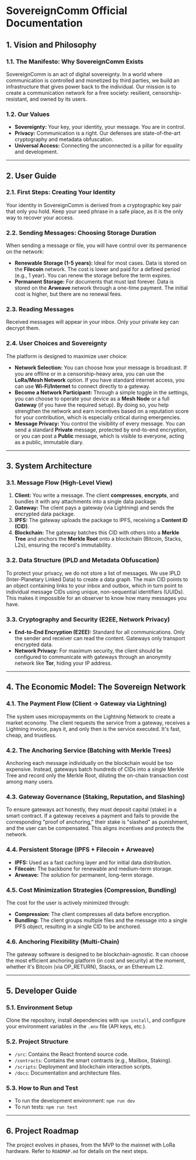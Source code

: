 # SovereignComm Official Documentation

## 1. Vision and Philosophy

### 1.1. The Manifesto: Why SovereignComm Exists

SovereignComm is an act of digital sovereignty. In a world where communication is controlled and monetized by third parties, we build an infrastructure that gives power back to the individual. Our mission is to create a communication network for a free society: resilient, censorship-resistant, and owned by its users.

### 1.2. Our Values

*   **Sovereignty:** Your key, your identity, your message. You are in control.
*   **Privacy:** Communication is a right. Our defenses are state-of-the-art cryptography and metadata obfuscation.
*   **Universal Access:** Connecting the unconnected is a pillar for equality and development.

---

## 2. User Guide

### 2.1. First Steps: Creating Your Identity

Your identity in SovereignComm is derived from a cryptographic key pair that only you hold. Keep your seed phrase in a safe place, as it is the only way to recover your access.

### 2.2. Sending Messages: Choosing Storage Duration

When sending a message or file, you will have control over its permanence on the network:

*   **Renewable Storage (1-5 years):** Ideal for most cases. Data is stored on the **Filecoin** network. The cost is lower and paid for a defined period (e.g., 1 year). You can renew the storage before the term expires.
*   **Permanent Storage:** For documents that must last forever. Data is stored on the **Arweave** network through a one-time payment. The initial cost is higher, but there are no renewal fees.

### 2.3. Reading Messages

Received messages will appear in your inbox. Only your private key can decrypt them.

### 2.4. User Choices and Sovereignty

The platform is designed to maximize user choice:

*   **Network Selection:** You can choose how your message is broadcast. If you are offline or in a censorship-heavy area, you can use the **LoRa/Mesh Network** option. If you have standard internet access, you can use **Wi-Fi/Internet** to connect directly to a gateway.
*   **Become a Network Participant:** Through a simple toggle in the settings, you can choose to operate your device as a **Mesh Node** or a full **Gateway** (if you have the required setup). By doing so, you help strengthen the network and earn incentives based on a reputation score for your contribution, which is especially critical during emergencies.
*   **Message Privacy:** You control the visibility of every message. You can send a standard **Private** message, protected by end-to-end encryption, or you can post a **Public** message, which is visible to everyone, acting as a public, immutable diary.

---

## 3. System Architecture

### 3.1. Message Flow (High-Level View)

1.  **Client:** You write a message. The client **compresses**, **encrypts**, and bundles it with any attachments into a single data package.
2.  **Gateway:** The client pays a gateway (via Lightning) and sends the encrypted data package.
3.  **IPFS:** The gateway uploads the package to IPFS, receiving a **Content ID (CID)**.
4.  **Blockchain:** The gateway batches this CID with others into a **Merkle Tree** and anchors the **Merkle Root** onto a blockchain (Bitcoin, Stacks, L2s), ensuring the record's immutability.

### 3.2. Data Structure (IPLD and Metadata Obfuscation)

To protect your privacy, we do not store a list of messages. We use IPLD (Inter-Planetary Linked Data) to create a data graph. The main CID points to an object containing links to your inbox and outbox, which in turn point to individual message CIDs using unique, non-sequential identifiers (UUIDs). This makes it impossible for an observer to know how many messages you have.

### 3.3. Cryptography and Security (E2EE, Network Privacy)

*   **End-to-End Encryption (E2EE):** Standard for all communications. Only the sender and receiver can read the content. Gateways only transport encrypted data.
*   **Network Privacy:** For maximum security, the client should be configured to communicate with gateways through an anonymity network like **Tor**, hiding your IP address.

---

## 4. The Economic Model: The Sovereign Network

### 4.1. The Payment Flow (Client -> Gateway via Lightning)

The system uses micropayments on the Lightning Network to create a market economy. The client requests the service from a gateway, receives a Lightning invoice, pays it, and only then is the service executed. It's fast, cheap, and trustless.

### 4.2. The Anchoring Service (Batching with Merkle Trees)

Anchoring each message individually on the blockchain would be too expensive. Instead, gateways batch hundreds of CIDs into a single Merkle Tree and record only the Merkle Root, diluting the on-chain transaction cost among many users.

### 4.3. Gateway Governance (Staking, Reputation, and Slashing)

To ensure gateways act honestly, they must deposit capital (stake) in a smart contract. If a gateway receives a payment and fails to provide the corresponding "proof of anchoring," their stake is "slashed" as punishment, and the user can be compensated. This aligns incentives and protects the network.

### 4.4. Persistent Storage (IPFS + Filecoin + Arweave)

*   **IPFS:** Used as a fast caching layer and for initial data distribution.
*   **Filecoin:** The backbone for renewable and medium-term storage.
*   **Arweave:** The solution for permanent, long-term storage.

### 4.5. Cost Minimization Strategies (Compression, Bundling)

The cost for the user is actively minimized through:
*   **Compression:** The client compresses all data before encryption.
*   **Bundling:** The client groups multiple files and the message into a single IPFS object, resulting in a single CID to be anchored.

### 4.6. Anchoring Flexibility (Multi-Chain)

The gateway software is designed to be blockchain-agnostic. It can choose the most efficient anchoring platform (in cost and security) at the moment, whether it's Bitcoin (via OP_RETURN), Stacks, or an Ethereum L2.

---

## 5. Developer Guide

### 5.1. Environment Setup

Clone the repository, install dependencies with `npm install`, and configure your environment variables in the `.env` file (API keys, etc.).

### 5.2. Project Structure

*   `/src`: Contains the React frontend source code.
*   `/contracts`: Contains the smart contracts (e.g., Mailbox, Staking).
*   `/scripts`: Deployment and blockchain interaction scripts.
*   `/docs`: Documentation and architecture files.

### 5.3. How to Run and Test

*   To run the development environment: `npm run dev`
*   To run tests: `npm run test`

---

## 6. Project Roadmap

The project evolves in phases, from the MVP to the mainnet with LoRa hardware. Refer to `ROADMAP.md` for details on the next steps.